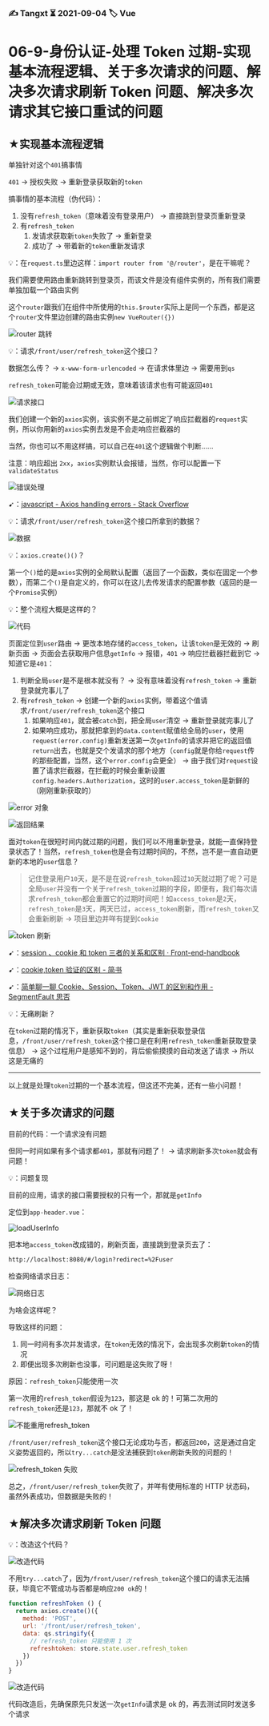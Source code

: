 ### ✍️ Tangxt ⏳ 2021-09-04 🏷️ Vue

# 06-9-身份认证-处理 Token 过期-实现基本流程逻辑、关于多次请求的问题、解决多次请求刷新 Token 问题、解决多次请求其它接口重试的问题

## ★实现基本流程逻辑

单独针对这个`401`搞事情

`401` -> 授权失败 -> 重新登录获取新的`token`

搞事情的基本流程（伪代码）：

1. 没有`refresh_token`（意味着没有登录用户） -> 直接跳到登录页重新登录
2. 有`refresh_token`
   1. 发请求获取新`token`失败了 -> 重新登录
   2. 成功了 -> 带着新的`token`重新发请求

💡：在`request.ts`里边这样：`import router from '@/router'`，是在干嘛呢？

我们需要使用路由重新跳转到登录页，而该文件是没有组件实例的，所有我们需要单独加载一个路由实例

这个`router`跟我们在组件中所使用的`this.$router`实际上是同一个东西，都是这个`router`文件里边创建的路由实例`new VueRouter({})`

![router 跳转](assets/img/2021-09-05-14-32-31.png)

💡：请求`/front/user/refresh_token`这个接口？

数据怎么传？ -> `x-www-form-urlencoded` -> 在请求体里边 -> 需要用到`qs`

`refresh_token`可能会过期或无效，意味着该请求也有可能返回`401`

![请求接口](assets/img/2021-09-05-14-39-31.png)

我们创建一个新的`axios`实例，该实例不是之前绑定了响应拦截器的`request`实例，所以你用新的`axios`实例去发是不会走响应拦截器的

当然，你也可以不用这样搞，可以自己在`401`这个逻辑做个判断……

注意：响应超出 `2xx`，`axios`实例默认会报错，当然，你可以配置一下`validateStatus`

![错误处理](assets/img/2021-09-05-15-13-34.png)

➹：[javascript - Axios handling errors - Stack Overflow](https://stackoverflow.com/questions/49967779/axios-handling-errors)

💡：请求`/front/user/refresh_token`这个接口所拿到的数据？

![数据](assets/img/2021-09-05-15-48-29.png)

💡：`axios.create()()`？

第一个`()`给的是`axios`实例的全局默认配置（返回了一个函数，类似在固定一个参数），而第二个`()`是自定义的，你可以在这儿去传发请求的配置参数（返回的是一个`Promise`实例）

💡：整个流程大概是这样的？

![代码](assets/img/2021-09-05-16-38-00.png)

页面定位到`user`路由 -> 更改本地存储的`access_token`，让该`token`是无效的 -> 刷新页面 -> 页面会去获取用户信息`getInfo` -> 报错，`401` -> 响应拦截器拦截到它 -> 知道它是`401`：

1. 判断全局`user`是不是根本就没有？ -> 没有意味着没有`refresh_token` -> 重新登录就完事儿了
2. 有`refresh_token` -> 创建一个新的`axios`实例，带着这个值请求`/front/user/refresh_token`这个接口
   1. 如果响应`401`，就会被`catch`到，把全局`user`清空 -> 重新登录就完事儿了
   2. 如果响应成功，那就把拿到的`data.content`赋值给全局的`user`，使用`request(error.config)`重新发送第一次`getInfo`的请求并把它的返回值`return`出去，也就是交个发请求的那个地方（`config`就是你给`request`传的那些配置，当然，这个`error.config`会更全） -> 由于我们对`request`设置了请求拦截器，在拦截的时候会重新设置`config.headers.Authorization`，这时的`user.access_token`是新鲜的（刚刚重新获取的）

![error 对象](assets/img/2021-09-05-16-15-31.png)

![返回结果](assets/img/2021-09-05-16-25-05.png)

面对`token`在很短时间内就过期的问题，我们可以不用重新登录，就能一直保持登录状态了！当然，`refresh_token`也是会有过期时间的，不然，岂不是一直自动更新的本地的`user`信息？

> 记住登录用户`10`天，是不是在说`refresh_token`超过`10`天就过期了呢？可是全局`user`并没有一个关于`refresh_token`过期的字段，即便有，我们每次请求`refresh_token`都会重置它的过期时间吧！如`access_token`是`2`天，`refresh_token`是`3`天，两天已过，`access_token`刷新，而`refresh_token`又会重新刷新 -> 项目里边并咩有提到`Cookie`

![token 刷新](assets/img/2021-09-05-16-50-57.png)

➹：[session 、cookie 和 token 三者的关系和区别 · Front-end-handbook](https://wuch886.gitbooks.io/front-end-handbook/content/session-cookiehe-token-san-zhe-de-guan-xi-he-qu-bie.html)

➹：[cookie,token 验证的区别 - 简书](https://www.jianshu.com/p/c33f5777c2eb)

➹：[简单聊一聊 Cookie、Session、Token、JWT 的区别和作用 - SegmentFault 思否](https://segmentfault.com/a/1190000021810849)

💡：无痛刷新？

在`token`过期的情况下，重新获取`token`（其实是重新获取登录信息，`/front/user/refresh_token`这个接口是在利用`refresh_token`重新获取登录信息） -> 这个过程用户是感知不到的，背后偷偷摸摸的自动发送了请求 -> 所以这是无痛的

---

以上就是处理`token`过期的一个基本流程，但这还不完美，还有一些小问题！

## ★关于多次请求的问题

目前的代码：一个请求没有问题

但同一时间如果有多个请求都`401`，那就有问题了！ -> 请求刷新多次`token`就会有问题！

💡：问题复现

目前的应用，请求的接口需要授权的只有一个，那就是`getInfo`

定位到`app-header.vue`：

![loadUserInfo](assets/img/2021-09-05-19-23-46.png)

把本地`access_token`改成错的，刷新页面，直接跳到登录页去了：

``` md
http://localhost:8080/#/login?redirect=%2Fuser
```

检查网络请求日志：

![网络日志](assets/img/2021-09-05-19-30-53.png)

为啥会这样呢？

导致这样的问题：

1. 同一时间有多次并发请求，在`token`无效的情况下，会出现多次刷新`token`的情况
2. 即便出现多次刷新也没事，可问题是这失败了呀！

原因：`refresh_token`只能使用一次

第一次用的`refresh_token`假设为`123`，那这是 ok 的！可第二次用的`refresh_token`还是`123`，那就不 ok 了！

![不能重用`refresh_token`](assets/img/2021-09-05-19-40-32.png)

`/front/user/refresh_token`这个接口无论成功与否，都返回`200`，这是通过自定义姿势返回的，所以`try...catch`是没法捕获到`token`刷新失败的问题的！

![refresh_token 失败](assets/img/2021-09-05-19-48-38.png)

总之，`/front/user/refresh_token`失败了，并咩有使用标准的 HTTP 状态码，虽然外表成功，但数据是失败的！

## ★解决多次请求刷新 Token 问题

💡：改造这个代码？

![改造代码](assets/img/2021-09-05-20-09-31.png)

不用`try...catch`了，因为`/front/user/refresh_token`这个接口的请求无法捕获，毕竟它不管成功与否都是响应`200 ok`的！

``` js
function refreshToken () {
  return axios.create()({
    method: 'POST',
    url: '/front/user/refresh_token',
    data: qs.stringify({
      // refresh_token 只能使用 1 次
      refreshtoken: store.state.user.refresh_token
    })
  })
}
```

![改造代码](assets/img/2021-09-05-20-22-33.png)

代码改造后，先确保原先只发送一次`getInfo`请求是 ok 的，再去测试同时发送多个请求
